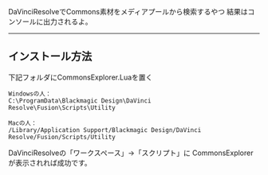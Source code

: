 DaVinciResolveでCommons素材をメディアプールから検索するやつ
結果はコンソールに出力されるよ。

---------

## インストール方法

下記フォルダにCommonsExplorer.Luaを置く
```
Windowsの人：
C:\ProgramData\Blackmagic Design\DaVinci Resolve\Fusion\Scripts\Utility

Macの人：
/Library/Application Support/Blackmagic Design/DaVinci Resolve/Fusion/Scripts/Utility
```

DaVinciResolveの「ワークスペース」→「スクリプト」に
CommonsExplorerが表示されれば成功です。
